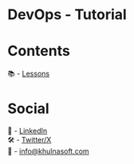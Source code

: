 # DevOps - Tutorial
# Contents

📚 - [Lessons](docs/contents.md)

# Social
 
💼 - [LinkedIn](https://www.linkedin.com/in/khulnasoft)  
🛠️ - [Twitter/X](https://x.com/khulnasoft)  
📨 - info@khulnasoft.com
